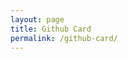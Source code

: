 ```yaml
---
layout: page
title: Github Card
permalink: /github-card/
---
```


<polymer-github-card user="scottnath"></polymer-github-card>
